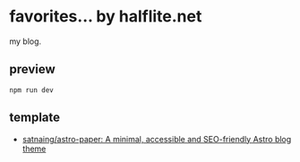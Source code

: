 # favorites... by halflite.net

my blog.

## preview

```
npm run dev
```

## template

* [satnaing/astro-paper: A minimal, accessible and SEO-friendly Astro blog theme](https://github.com/satnaing/astro-paper)
